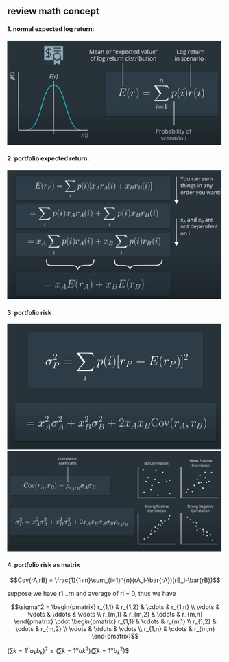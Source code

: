 ## review math concept

#### 1. normal expected log return:
<img src="images/1.jpg" width="500px">

#### 2. portfolio expected return:
<img src="images/2.jpg" width="500px">

#### 3. portfolio risk
<img src="images/3.jpg" width="500px">
<img src="images/4.jpg" width="500px">

#### 4. portfolio risk as matrix

$$Cov(rA,rB) = \frac{1}{1+n}\sum_{i=1}^{n}(rA_i-\bar{rA})(rB_i-\bar{rB})$$

suppose we have r1...rn and average of ri = 0, thus we have

$$\sigma^2 = \begin{pmatrix}
  r_{1,1} & r_{1,2} & \cdots & r_{1,n} \\
  \vdots  & \vdots  & \ddots & \vdots  \\
  r_{m,1} & r_{m,2} & \cdots & r_{m,n} 
 \end{pmatrix} \odot
 \begin{pmatrix}
  r_{1,1} & \cdots & r_{m,1} \\
  r_{1,2} & \cdots & r_{m,2} \\
  \vdots  & \ddots & \vdots  \\
  r_{1,n} & \cdots & r_{m,n} 
 \end{pmatrix}$$ 
 

$\left( \sum{k=1}^n a_k b_k \right)^2 \leq \left( \sum{k=1}^n ak^2 \right) \left( \sum{k=1}^n b_k^2 \right)$$


  
